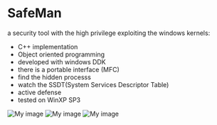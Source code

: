 SafeMan
=======

a security tool with the high privilege exploiting the windows kernels:
* C++ implementation
* Object oriented programming
* developed with windows DDK
* there is a portable interface (MFC)
* find the hidden processs
* watch the SSDT(System Services Descriptor Table)
* active defense
* tested on WinXP SP3

![My image](https://raw.github.com/jsc0218/SafeMan/master/images/1.png)
![My image](https://raw.github.com/jsc0218/SafeMan/master/images/2.png)
![My image](https://raw.github.com/jsc0218/SafeMan/master/images/3.png)
